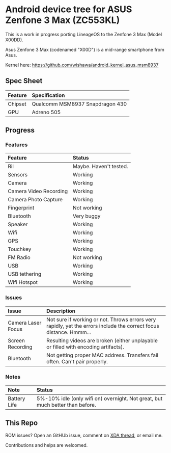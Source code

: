 Android device tree for ASUS Zenfone 3 Max (ZC553KL)
========================================================

This is a work in progress porting LineageOS to the Zenfone 3 Max (Model X00DD).

Asus Zenfone 3 Max (codenamed "X00D") is a mid-range smartphone from Asus.

Kernel here: https://github.com/wishawa/android_kernel_asus_msm8937

## Spec Sheet

Feature                 | Specification                                                                       |
:---------------------- | :-----------------------------------------------------------------------------------|
Chipset                 | Qualcomm MSM8937 Snapdragon 430                                                     |
GPU                     | Adreno 505                                                                          |

## Progress

### Features
Feature                 | Status
:---------------------- | :-----------------------------------------------------------------------------------
Ril						| Maybe. Haven't tested.
Sensors					| Working
Camera					| Working
Camera Video Recording	| Working
Camera Photo Capture	| Working
Fingerprint				| Not working
Bluetooth				| Very buggy
Speaker					| Working
Wifi					| Working
GPS						| Working
Touchkey				| Working
FM Radio				| Not working
USB     				| Working
USB tethering			| Working
Wifi Hotspot			| Working

### Issues
Issue                   | Description
:---------------------- | :-----------------------------------------------------------------------------------
Camera Laser Focus      | Not sure if working or not. Throws errors very rapidly, yet the errors include the correct focus distance. Hmmm...
Screen Recording        | Resulting videos are broken (either unplayable or filled with encoding artifacts).
Bluetooth               | Not getting proper MAC address. Transfers fail often. Can't pair properly.

### Notes
Note                    | Status
:---------------------- | :-----------------------------------------------------------------------------------
Battery Life            | 5%-10% idle (only wifi on) overnight. Not great, but much better than before.



## This Repo

ROM issues? Open an GitHUb issue, comment on [XDA thread](https://forum.xda-developers.com/zenfone-3/how-to/lineageos-zenfone-3-max-zc553kl-t4032769), or email me.

Contributions and helps are welcomed.
